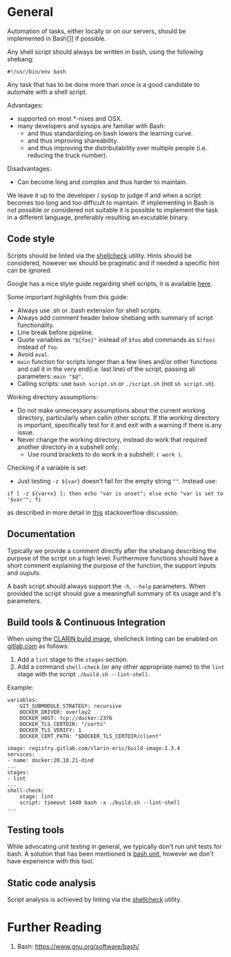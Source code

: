 # General

Automation of tasks, either locally or on our servers, should be implemented in Bash[[1]](#bash) if possible.

Any shell script should always be written in bash, using the following shebang:
```
#!/usr/bin/env bash
```

Any task that has to be done more than once is a good candidate to automate with a shell script.

Advantages:
* supported on most *-nixes and OSX.
* many developers and sysops are familiar with Bash:
  * and thus standardizing on bash lowers the learning curve.
  * and thus improving shareability.
  * and thus improving the distributability over multiple people (i.e. reducing the truck number).

Disadvantages:
* Can become long and complex and thus harder to maintain.

We leave it up to the developer / sysop to judge if and when a script becomes too long and too difficult to maintain. If implementing in Bash is not possible or considered not suitable
it is possible to implement the task in a different language, preferably resulting an excutable binary.

## Code style

Scripts should be linted via the [shellcheck](https://www.shellcheck.net/) utility. Hints should be considered, however we should be pragmatic
and if needed a specific hint can be ignored.

Google has a nice style guide regarding shell scripts, it is available [here](https://google.github.io/styleguide/shellguide.html).

Some important highlights from this guide:
* Always use .sh or .bash extension for shell scripts.
* Always add comment header below shebang with summary of script functionality.
* Line break before pipeline.
* Quote variables as `"${foo}"` instead of `$foo` abd commands as `$(foo)` instead of `foo`.
* Avoid `eval`.
* `main` function for scripts longer than a few lines and/or other functions and call it in the very end(i.e. last line) of the script, passing all parameters: `main "$@"`.
* Calling scripts: use `bash script.sh` or `./script.sh` (not `sh script.sh`).

Working directory assumptions:
* Do not make unnecessary assumptions about the current working directory, particularly when callin other scripts. If the working directory is important, specifically test for it and exit with a warning if there is any issue.
* Never change the working directory, instead do work that required another directoty in a subshell only:
  * Use round brackets to do work in a subshell: `( work )`.

Checking if a variable is set:
* Just testing `-z ${var}` doesn’t fail for the empty string `""`. Instead use:
```
if [ -z ${var+x} ]; then echo "var is unset"; else echo "var is set to '$var'"; fi
```
as described in more detail in [this](https://stackoverflow.com/a/13864829) stackoverflow discussion.

## Documentation
Typically we provide a comment directly after the shebang describing the purpose of the script on a high level.
Furthermore functions should have a short comment explaining the purpose of the function, the support inputs and ouputs.

A bash script should always support the `-h`, `--help` parameters. When provided the script should give a meaningfull summary
of its usage and it's parameters.

## Build tools & Continuous Integration

When using the [CLARIN build image](https://gitlab.com/CLARIN-ERIC/build-image), shellcheck linting can be enabled
on [gitlab.com](https://gitlab.com) as follows:
1. Add a `lint` stage to the `stages` section.
2. Add a command `shell-check` (or any other appropriate name) to the `lint` stage with the script `./build.sh --lint-shell`.

Example:
```
variables:
    GIT_SUBMODULE_STRATEGY: recursive
    DOCKER_DRIVER: overlay2
    DOCKER_HOST: tcp://docker:2376
    DOCKER_TLS_CERTDIR: "/certs"
    DOCKER_TLS_VERIFY: 1
    DOCKER_CERT_PATH: "$DOCKER_TLS_CERTDIR/client"

image: registry.gitlab.com/clarin-eric/build-image:1.3.4
services:
- name: docker:20.10.21-dind
...
stages:
- lint
...
shell-check:
    stage: lint
    script: timeout 1440 bash -x ./build.sh --lint-shell
...
```

## Testing tools
While advocating unit testing in general, we typically don't run unit tests for bash. A solution that has been mentioned is [bash unit](https://github.com/pgrange/bash_unit), however
we don't have experience with this tool.

## Static code analysis
Script analysis is achieved by linting via the [shellcheck](https://www.shellcheck.net/) utility.

# Further Reading
1. <a name="bash">Bash: https://www.gnu.org/software/bash/</a>
